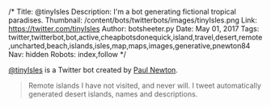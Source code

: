 /*
Title: @tinyIsles
Description: I'm a bot generating fictional tropical paradises.
Thumbnail: /content/bots/twitterbots/images/tinyIsles.png
Link: https://twitter.com/tinyIsles
Author: botsheeter.py
Date: May 01, 2017
Tags: twitter,twitterbot,bot,active,cheapbotsdonequick,island,travel,desert,remote,uncharted,beach,islands,isles,map,maps,images,generative,pnewton84
Nav: hidden
Robots: index,follow
*/

[@tinyIsles](https://twitter.com/tinyIsles) is a Twitter bot created by [Paul Newton](https://twitter.com/pnewton84). 

> Remote islands I have not visited, and never will. I tweet automatically generated desert islands, names and descriptions. 
